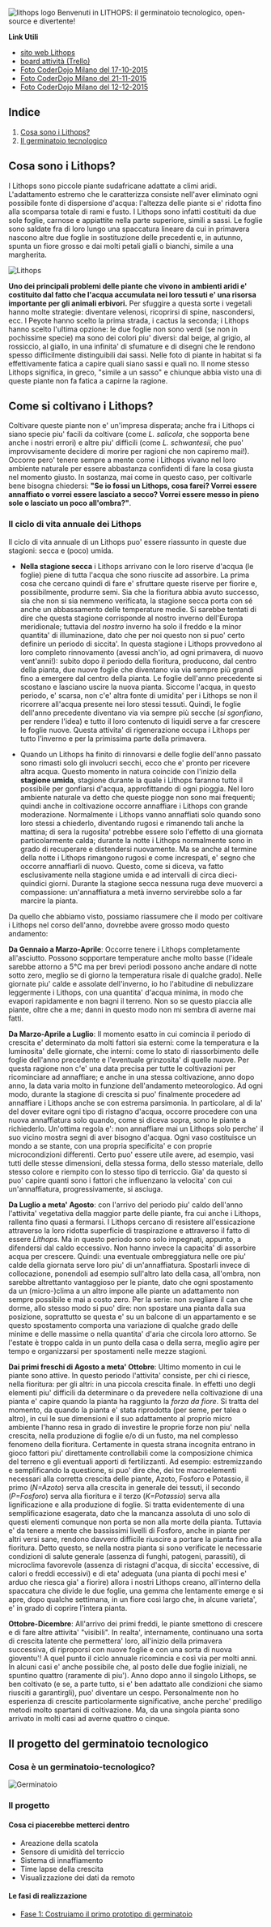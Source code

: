 ![lithops logo](images/lithops.png)
Benvenuti in LITHOPS: il germinatoio tecnologico, open-source e divertente!

**Link Utili**
- [sito web Lithops](http://coderdojomilano.github.io/lithops/)
- [board attività (Trello)](https://trello.com/b/McR95NYa/lithops)
- [Foto CoderDojo Milano del 17-10-2015](step_1/images/CoderDojo20151017/README.md)
- [Foto CoderDojo Milano del 21-11-2015](step_1/images/CoderDojo20151121/README.md)
- [Foto CoderDojo Milano del 12-12-2015](step_1/images/CoderDojo20151212/README.md)

## Indice
1. [Cosa sono i Lithops?](#user-content-cosa-sono-i-lithops)
2. [Il germinatoio tecnologico](#user-content-il-progetto-del-germinatoio-tecnologico)

## Cosa sono i Lithops?

I Lithops sono piccole piante sudafricane adattate a climi aridi. L'adattamento estremo che le caratterizza consiste nell'aver eliminato ogni possibile fonte di dispersione d'acqua: l'altezza delle piante si e' ridotta fino alla scomparsa totale di rami e fusto. I Lithops sono infatti costituiti da due sole foglie, carnose e appiattite nella parte superiore, simili a sassi. Le foglie sono saldate fra di loro lungo una spaccatura lineare da cui in primavera nascono altre due foglie in sostituzione delle precedenti e, in autunno, spunta un fiore grosso e dai molti petali gialli o bianchi, simile a una margherita.

![Lithops](https://upload.wikimedia.org/wikipedia/commons/d/d2/Lithops_lesliei_ssp._lesliei_v._mariae_Cole_141_01.jpg)

__Uno dei principali problemi delle piante che vivono in ambienti aridi e' costituito dal fatto che l'acqua accumulata nei loro tessuti e' una risorsa importante per gli animali erbivori.__
Per sfuggire a questa sorte i vegetali hanno molte strategie: diventare velenosi, ricoprirsi di spine, nascondersi, ecc. I Peyote hanno scelto la prima strada, i cactus la seconda; i Lithops hanno scelto l'ultima opzione: le due foglie non sono verdi (se non in pochissime specie) ma sono dei colori piu' diversi: dal beige, al grigio, al rossiccio, al giallo, in una infinita' di sfumature e di disegni che le rendono spesso difficilmente distinguibili dai sassi. Nelle foto di piante in habitat si fa effettivamente fatica a capire quali siano sassi e quali no.
Il nome stesso Lithops significa, in greco, "simile a un sasso" e chiunque abbia visto una di queste piante non fa fatica a capirne la ragione.

## Come si coltivano i Lithops?

Coltivare queste piante non e' un'impresa disperata; anche fra i Lithops ci siano specie piu' facili da coltivare (come *L. salicola*, che sopporta bene anche i nostri errori) e altre piu' difficili (come *L. schwantesii*, che puo' improvvisamente decidere di morire per ragioni che non capiremo mai!). Occorre pero' tenere sempre a mente come i Lithops vivano nel loro ambiente naturale per essere abbastanza confidenti di fare la cosa giusta nel momento giusto. In sostanza, mai come in questo caso, per coltivarle bene bisogna chiedersi: **"Se io fossi un Lithops, cosa farei? Vorrei essere annaffiato o vorrei essere lasciato a secco? Vorrei essere messo in pieno sole o lasciato un poco all'ombra?"**.

### Il ciclo di vita annuale dei Lithops
Il ciclo di vita annuale di un Lithops puo' essere riassunto in queste due stagioni: secca e (poco) umida.

- **Nella stagione secca** i Lithops arrivano con le loro riserve d'acqua (le foglie) piene di tutta l'acqua che sono riuscite ad assorbire. La prima cosa che cercano quindi di fare e' sfruttare queste riserve per fiorire e, possibilmente, produrre semi. Sia che la fioritura abbia avuto successo, sia che non si sia nemmeno verificata, la stagione secca porta con sé anche un abbassamento delle temperature medie. Si sarebbe tentati di dire che questa stagione corrisponde al nostro inverno dell'Europa meridionale; tuttavia del _nostro_ inverno ha solo il freddo e la minor quantita' di illuminazione, dato che per noi questo non si puo' certo definire un periodo di siccita'. In questa stagione i Lithops provvedono al loro completo rinnovamento (avessi anch'io, ad ogni primavera, di nuovo vent'anni!): subito dopo il periodo della fioritura, producono, dal centro della pianta, due nuove foglie che diventano via via sempre più grandi fino a emergere dal centro della pianta. Le foglie dell'anno precedente si scostano e lasciano uscire la nuova pianta. Siccome l'acqua, in questo periodo, e' scarsa, non c'e' altra fonte di umidita' per i Lithops se non il ricorrere all'acqua presente nei loro stessi tessuti. Quindi, le foglie dell'anno precedente diventano via via sempre più secche (_si sgonfiano_, per rendere l'idea) e tutto il loro contenuto di liquidi serve a far crescere le foglie nuove. Questa attivita' di rigenerazione occupa i Lithops per tutto l'inverno e per la primissima parte della primavera.
 

- Quando un Lithops ha finito di rinnovarsi e delle foglie dell'anno passato sono rimasti solo gli involucri secchi, ecco che e' pronto per ricevere altra acqua. Questo momento in natura coincide con l'inizio della **stagione umida**, stagione durante la quale i Lithops faranno tutto il possibile per gonfiarsi d'acqua, approfittando di ogni pioggia. Nel loro ambiente naturale va detto che queste piogge non sono mai frequenti; quindi anche in coltivazione occorre annaffiare i Lithops con grande moderazione. Normalmente i Lithops vanno annaffiati solo quando sono loro stessi a chiederlo, diventando rugosi e rimanendo tali anche la mattina; di sera la rugosita' potrebbe essere solo l'effetto di una giornata particolarmente calda; durante la notte i Lithops normalmente sono in grado di recuperare e distendersi nuovamente. Ma se anche al termine della notte i Lithops rimangono rugosi e come increspati, e' segno che occorre annaffiarli di nuovo. Questo, come si diceva, va fatto esclusivamente nella stagione umida e ad intervalli di circa dieci-quindici giorni. Durante la stagione secca nessuna ruga deve muoverci a compassione: un'annaffiatura a metà inverno servirebbe solo a far marcire la pianta.

Da quello che abbiamo visto, possiamo riassumere che il modo per coltivare i Lithops nel corso dell'anno, dovrebbe avere grosso modo questo andamento:

**Da Gennaio a Marzo-Aprile**: Occorre tenere i Lithops completamente all'asciutto. Possono sopportare temperature anche molto basse (l'ideale sarebbe attorno a 5°C ma per brevi periodi possono anche andare di notte sotto zero, meglio se di giorno la temperatura risale di qualche grado). Nelle giornate piu' calde e assolate dell'inverno, io ho l'abitudine di nebulizzare leggermente i Lithops, con una quantita' d'acqua minima, in modo che evapori rapidamente e non bagni il terreno. Non so se questo piaccia alle piante, oltre che a me; danni in questo modo non mi sembra di averne mai fatti.

**Da Marzo-Aprile a Luglio**: Il momento esatto in cui comincia il periodo di crescita e' determinato da molti fattori sia esterni: come la temperatura e la luminosita' delle giornate, che interni: come lo stato di riassorbimento delle foglie dell'anno precedente e l'eventuale grinzosita' di quelle nuove. Per questa ragione non c'e' una data precisa per tutte le coltivazioni per ricominciare ad annaffiare; e anche in una stessa coltivazione, anno dopo anno, la data varia molto in funzione dell'andamento meteorologico. Ad ogni modo, durante la stagione di crescita si puo' finalmente procedere ad annaffiare i Lithops anche se con estrema parsimonia. In particolare, al di la' del dover evitare ogni tipo di ristagno d'acqua, occorre procedere con una nuova annaffiatura solo quando, come si diceva sopra, sono le piante a richiederlo. Un'ottima regola e': non annaffiare mai un Lithops solo perche' il suo vicino mostra segni di aver bisogno d'acqua. Ogni vaso costituisce un mondo a se stante, con una propria specificita' e con proprie microcondizioni differenti. Certo puo' essere utile avere, ad esempio, vasi tutti delle stesse dimensioni, della stessa forma, dello stesso materiale, dello stesso colore e riempito con lo stesso tipo di terriccio. Gia' da questo si puo' capire quanti sono i fattori che influenzano la velocita' con cui un'annaffiatura, progressivamente, si asciuga.

**Da Luglio a meta' Agosto**: con l'arrivo del periodo piu' caldo dell'anno l'attivita' vegetativa della maggior parte delle piante, fra cui anche i Lithops, rallenta fino quasi a fermarsi. I Lithops cercano di resistere all'essicazione attraverso la loro ridotta superficie di traspirazione e attraverso il fatto di essere _Lithops_. Ma in questo periodo sono solo impegnati, appunto, a difendersi dal caldo eccessivo. Non hanno invece la capacita' di assorbire acqua per crescere. Quindi: una eventuale ombreggiatura nelle ore piu' calde della giornata serve loro piu' di un'annaffiatura. Spostarli invece di collocazione, ponendoli ad esempio sull'altro lato della casa, all'ombra, non sarebbe altrettanto vantaggioso per le piante, dato che ogni spostamento da un (micro-)clima a un altro impone alle piante un adattamento non sempre possibile e mai a costo zero. Per la serie: non svegliare il can che dorme, allo stesso modo si puo' dire: non spostare una pianta dalla sua posizione, soprattutto se questa e' su un balcone di un appartamento e se questo spostamento comporta una variazione di qualche grado delle minime e delle massime o nella quantita' d'aria che circola loro attorno. Se l'estate è troppo calda in un punto della casa o della serra, meglio agire per tempo e organizzarsi per spostamenti nelle mezze stagioni.

**Dai primi freschi di Agosto a meta' Ottobre**: Ultimo momento in cui le piante sono attive. In questo periodo l'attivita' consiste, per chi ci riesce, nella fioritura: per gli altri: in una piccola crescita finale. In effetti uno degli elementi piu' difficili da determinare o da prevedere nella coltivazione di una pianta e' capire quando la pianta ha raggiunto la _forza da fiore_. Si tratta del momento, da quando la pianta e' stata riprodotta (per seme, per talea o altro), in cui le sue dimensioni e il suo adattamento al proprio micro ambiente l'hanno resa in grado di investire le proprie forze non piu' nella crescita, nella produzione di foglie e/o di un fusto, ma nel complesso fenomeno della fioritura. Certamente in questa strana incognita entrano in gioco fattori piu' direttamente controllabili come la composizione chimica del terreno e gli eventuali apporti di fertilizzanti. Ad esempio: estremizzando e semplificando la questione, si puo' dire che, dei tre macroelementi necessari alla corretta crescita delle piante, Azoto, Fosforo e Potassio, il primo (_N=Azoto_) serva alla crescita in generale dei tessuti, il secondo (_P=Fosforo_) serva alla fioritura e il terzo (_K=Potassio_) serva alla lignificazione e alla produzione di foglie. Si tratta evidentemente di una semplificazione esagerata, dato che la mancanza assoluta di uno solo di questi elementi comunque non porta se non alla morte della pianta. Tuttavia e' da tenere a mente che bassissimi livelli di Fosforo, anche in piante per altri versi sane, rendono davvero difficile riuscire a portare la pianta fino alla fioritura. Detto questo, se nella nostra pianta si sono verificate le necessarie condizioni di salute generale (assenza di funghi, patogeni, parassiti), di microclima favorevole (assenza di ristagni d'acqua, di siccita' eccessive, di calori o freddi eccessivi) e di eta' adeguata (una pianta di pochi mesi e' arduo che riesca gia' a fiorire) allora i nostri Lithops creano, all'interno della spaccatura che divide le due foglie, una gemma che lentamente emerge e si apre, dopo qualche settimana, in un fiore così largo che, in alcune varieta', e' in grado di coprire l'intera pianta.

**Ottobre-Dicembre**: All'arrivo dei primi freddi, le piante smettono di crescere e di fare altre attivita' "visibili". In realta', internamente, continuano una sorta di crescita latente che permettera' loro, all'inizio della primavera successiva, di riproporsi con nuove foglie e con una sorta di nuova gioventu'! A quel punto il ciclo annuale ricomincia e così via per molti anni. In alcuni casi e' anche possibile che, al posto delle due foglie iniziali, ne spuntino quattro (raramente di piu'). Anno dopo anno il singolo Lithops, se ben coltivato (e se, a parte tutto, si e' ben adattato alle condizioni che siamo riusciti a garantirgli), puo' diventare un cespo. Personalmente non ho esperienza di crescite particolarmente significative, anche perche' prediligo metodi molto spartani di coltivazione. Ma, da una singola pianta sono arrivato in molti casi ad averne quattro o cinque.

## Il progetto del germinatoio tecnologico

### Cosa è un germinatoio-tecnologico?
![Germinatoio](http://www.cactofili.org/images/plants/dsc03171_medium_172.jpg)

### Il progetto

#### Cosa ci piacerebbe metterci dentro

- Areazione della scatola
- Sensore di umidità del terriccio
- Sistema di innaffiamento
- Time lapse della crescita
- Visualizzazione dei dati da remoto

#### Le fasi di realizzazione

- [Fase 1: Costruiamo il primo prototipo di germinatoio](step_1/README.md)
